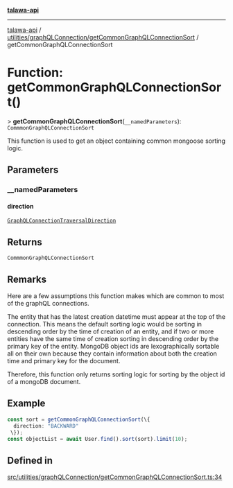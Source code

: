 [**talawa-api**](../../../../README.md)

***

[talawa-api](../../../../modules.md) / [utilities/graphQLConnection/getCommonGraphQLConnectionSort](../README.md) / getCommonGraphQLConnectionSort

# Function: getCommonGraphQLConnectionSort()

\> **getCommonGraphQLConnectionSort**(`__namedParameters`): `CommmonGraphQLConnectionSort`

This function is used to get an object containing common mongoose sorting logic.

## Parameters

### \_\_namedParameters

#### direction

[`GraphQLConnectionTraversalDirection`](../../type-aliases/GraphQLConnectionTraversalDirection.md)

## Returns

`CommmonGraphQLConnectionSort`

## Remarks

Here are a few assumptions this function makes which are common to most of the
graphQL connections.

The entity that has the latest creation datetime must appear at the top of the connection. This
means the default sorting logic would be sorting in descending order by the time of creation of
an entity, and if two or more entities have the same time of creation sorting in descending order
by the primary key of the entity. MongoDB object ids are lexographically sortable all on their own
because they contain information about both the creation time and primary key for the document.

Therefore, this function only returns sorting logic for sorting by the object id of a mongoDB
document.

## Example

```ts
const sort = getCommonGraphQLConnectionSort(\{
  direction: "BACKWARD"
 \});
const objectList = await User.find().sort(sort).limit(10);
```

## Defined in

[src/utilities/graphQLConnection/getCommonGraphQLConnectionSort.ts:34](https://github.com/PalisadoesFoundation/talawa-api/blob/5c5b29a0ea487bda8306089fe128f43f3be29f94/src/utilities/graphQLConnection/getCommonGraphQLConnectionSort.ts#L34)
